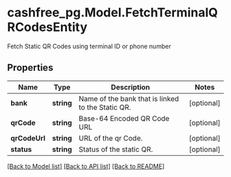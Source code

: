 # cashfree_pg.Model.FetchTerminalQRCodesEntity
Fetch Static QR Codes using terminal ID or phone number

## Properties

Name | Type | Description | Notes
------------ | ------------- | ------------- | -------------
**bank** | **string** | Name of the bank that is linked to the Static QR. | [optional] 
**qrCode** | **string** | Base-64 Encoded QR Code URL | [optional] 
**qrCodeUrl** | **string** | URL of the qr Code. | [optional] 
**status** | **string** | Status of the static QR. | [optional] 

[[Back to Model list]](../README.md#documentation-for-models) [[Back to API list]](../README.md#documentation-for-api-endpoints) [[Back to README]](../README.md)

